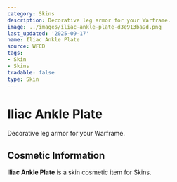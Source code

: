 ```yaml
---
category: Skins
description: Decorative leg armor for your Warframe.
image: ../images/iliac-ankle-plate-d3e913ba9d.png
last_updated: '2025-09-17'
name: Iliac Ankle Plate
source: WFCD
tags:
- Skin
- Skins
tradable: false
type: Skin
---
```


# Iliac Ankle Plate

Decorative leg armor for your Warframe.

## Cosmetic Information

**Iliac Ankle Plate** is a skin cosmetic item for Skins.

